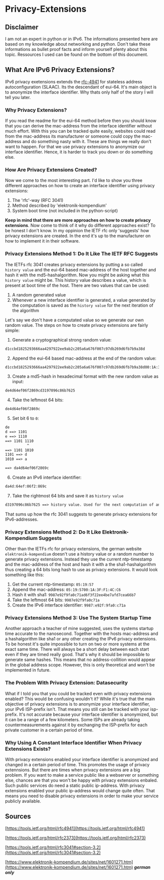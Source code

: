 # Privacy-Extensions

## Disclaimer

I am not an expert in python or in IPv6. The informations presented here are based on my knowledge about networking and python. Don't take these informations as bullet proof facts and inform yourself plenty about this topic. Ressources I used can be found on the bottom of this document.

## What Are IPv6 Privacy Extensions?

IPv6 privacy exetensions extends the [rfc-4941](https://tools.ietf.org/html/rfc4941) for stateless address autoconfiguration (SLAAC). Its the descendant of eui-64. It's main object is to anonymize the interface identifier. Why thats only half of the story I will tell you later.

### Why Privacy Extensions?

If you read the readme for the eui-64 method before then you should know that you can derive the mac-address from the interface identifier without much effort. With this you can be tracked quite easily, websites could read from the mac-address its manufacturer or someone could copy the mac-address and do something nasty with it. These are things we really don't want to happen. For that we use privacy extensions to anonymize our interface identifier. Hence, it is harder to track you down or do something else.

### How Are Privacy Extensions Created?

Now we come to the most interesting part. I'd like to show you three different approaches on how to create an interface identifier using privacy extensions:

  1. The 'rfc'-way (RFC 3041)
  2. Method described by 'elektronik-kompendium'
  3. System boot time (not included in the python-script)

**Keep in mind that there are more approaches on how to create privacy extensions**. Now come to think of it why do different approaches exist? To be honest I don't know. In my oppinion the IETF rfc only 'suggests' how privacy extensions are created. In the end it's up to the manufacturer on how to implement it in their software.

### Privacy Extensions Method 1: Do It Like The IETF RFC Suggests

The IETFs rfc 3041 creates privacy extensions by putting a so called `history value` and the eui-64 based mac-address of the host together and hash it with the md5-hashalgorithm. Now you might be asking what this `history value` might be. This history value describes a value, which is present at boot time of the host. There are two values that can be used:

  1. A random generated value
  2. Whenever a new interface identifier is generated, a value generated by the computation is saved as the `history value` for the next iteration of the algorithm

Let's say we don't have a computated value so we generate our own random value. The steps on how to create privacy extensions are fairly simple:

  1. Generate a cryptographical strong random value:

```txt
d1ccbd1825293666aa4297922ee9ab2c205a6a676f007c97db269d6fb7b9a38d
```

  2. Append the eui-64 based mac-address at the end of the random value:

```txt
d1ccbd1825293666aa4297922ee9ab2c205a6a676f007c97db269d6fb7b9a38d00:1A:3F:FF:FE:F1:4C:C6
```

  3. Create a md5-hash in hexadecimal format with the new random value as input:

```txt
de4d64ef06f2869cd3197096c86b7625
```

  4. Take the leftmost 64 bits:

```txt
de4d64ef06f2869c
```

  5. Set bit 6 to `0`:

```txt
de
d ==> 1101
e ==> 1110
==> 1101 1110
          ^
==> 1101 1010
1101 ==> d
1010 ==> a

==> da4d64ef06f2869c
```

  6. Create an IPv6 interface identifier:

```txt
da4d:64ef:06f2:869c
```

  7. Take the rightmost 64 bits and save it as `history value`

```txt
d3197096c86b7625 ==> history value. Used for the next computation of an interface identifier instead of a random value.
```

That sums up how the rfc 3041 suggests to generate privacy extensions for IPv6-addresses.

### Privacy Extensions Method 2: Do It Like Elektronik-Kompendium Suggests

Other than the IETFs rfc for privacy extensions, the german website `elektronik-kompendium` doesn't use a history value or a random number to generate privacy extensions. Instead they use the current ntp-timestamp and the mac-address of the host and hash it with a the sha1-hashalgorithm thus creating a 64 bits long hash to use as privacy extensions. It would look something like this:

  1. Get the current ntp-timestamp: `05:19:57`
  2. Append the mac-address: `05:19:5700:1A:3F:F1:4C:C6`
  3. Hash it with sha1: `9987e92f9fa0c71ad6f3f22ee4be7afd7cea66b7`
  4. Take the leftmost 64 bits: `9987e92f9fa0c71a`
  5. Create the IPv6 interface identifier: `9987:e92f:9fa0:c71a`

### Privacy Extensions Method 3: Use The System Startup Time

Another approach a teacher of mine suggested, uses the systems startup time accurate to the nanosecond. Together with the hosts mac-address and a hashalgorithm like sha1 or any other creating the IPv6 privacy extensions. To be honest it's quite impossible to turn on two or more systems at the exact same time. There will always be a short delay between each start even if they are timed really good. That's why it should be impossible to generate same hashes. This means that no address-collition would appear in the global address scope. However, this is only theoretical and won't be implemented in future.

### The Problem With Privacy Extension: Datasecurity

What if I told you that you could be tracked even with privacy extensions enabled? This would be confusing wouldn't it? While it's true that the main objective of privacy extensions is to anonymize your interface identifier, your IPv6 ISP-prefix isn't. That means you still can be tracked with your isp-prefix. It's not accurate because your interface identifier is anonymized, but it can be a range of a few kilometers. Some ISPs are already taking countermeasurements against it by exchanging the ISP-prefix for each private customer in a certain period of time.

### Why Using A Constant Interface Identifier When Privacy Extensions Exists?

With privacy extensions enabled your interface identifier is anonymized and changed in a certain period of time. This promotes the usage of privacy extennsions. But there are times when privacy extensions are a big problem. If you want to make a service public like a webserver or something else, chances are that you won't be happy with privacy extensions enbaled. Such public services do need a static public ip-address. With privacy extensions enabled your public ip-address would change quite often. That means you need to disable privacy extensions in order to make your service publicly available.  

## Sources

[https://tools.ietf.org/html/rfc4941](https://tools.ietf.org/html/rfc4941)

[https://tools.ietf.org/html/rfc2373](https://tools.ietf.org/html/rfc2373)

[https://tools.ietf.org/html/rfc3041#section-3.2](https://tools.ietf.org/html/rfc3041#section-3.2)

[https://www.elektronik-kompendium.de/sites/net/1601271.htm](https://www.elektronik-kompendium.de/sites/net/1601271.htm) ***german only***